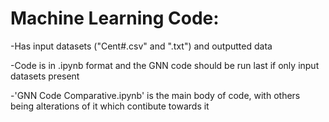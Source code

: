 # Machine Learning Code:

-Has input datasets ("Cent#.csv" and ".txt") and outputted data 

-Code is in .ipynb format and the GNN code should be run last if only input datasets present

-'GNN Code Comparative.ipynb' is the main body of code, with others being alterations of it which contibute towards it
